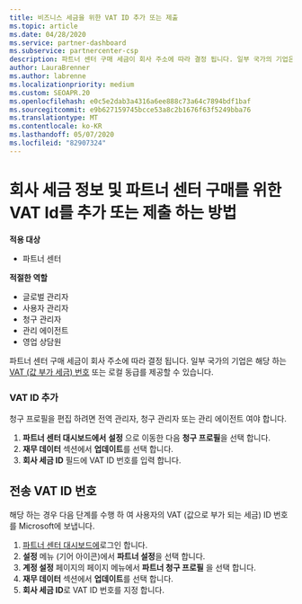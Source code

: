 ```yaml
---
title: 비즈니스 세금을 위한 VAT ID 추가 또는 제출
ms.topic: article
ms.date: 04/28/2020
ms.service: partner-dashboard
ms.subservice: partnercenter-csp
description: 파트너 센터 구매 세금이 회사 주소에 따라 결정 됩니다. 일부 국가의 기업은 해당 VAT 번호 또는 로컬 동급를 제공할 수 있습니다.
author: LauraBrenner
ms.author: labrenne
ms.localizationpriority: medium
ms.custom: SEOAPR.20
ms.openlocfilehash: e0c5e2dab3a4316a6ee888c73a64c7894bdf1baf
ms.sourcegitcommit: e9b627159745bcce53a8c2b1676f63f5249bba76
ms.translationtype: MT
ms.contentlocale: ko-KR
ms.lasthandoff: 05/07/2020
ms.locfileid: "82907324"
---
```

# <a name="company-tax-information-and-how-to-add-or-submit-vat-ids-for-partner-center-purchases"></a>회사 세금 정보 및 파트너 센터 구매를 위한 VAT Id를 추가 또는 제출 하는 방법

**적용 대상**

- 파트너 센터

**적절한 역할**
-   글로벌 관리자
-   사용자 관리자
-   청구 관리자
-   관리 에이전트
-   영업 상담원

파트너 센터 구매 세금이 회사 주소에 따라 결정 됩니다. 일부 국가의 기업은 해당 하는 [VAT (값 부가 세금) 번호](#submit-vat-id-number) 또는 로컬 동급를 제공할 수 있습니다.

### <a name="add-your-vat-id"></a>VAT ID 추가

청구 프로필을 편집 하려면 전역 관리자, 청구 관리자 또는 관리 에이전트 여야 합니다.

1.  **파트너 센터 대시보드에서** **설정** 으로 이동한 다음 **청구 프로필**을 선택 합니다.
2.  **재무 데이터** 섹션에서 **업데이트**를 선택 합니다.
3.  **회사 세금 ID** 필드에 VAT ID 번호를 입력 합니다.

## <a name="submit-vat-id-number"></a>전송 VAT ID 번호

해당 하는 경우 다음 단계를 수행 하 여 사용자의 VAT (값으로 부가 되는 세금) ID 번호를 Microsoft에 보냅니다.

1. [파트너 센터 대시보드에](https://partner.microsoft.com/dashboard/)로그인 합니다.
2. **설정** 메뉴 (기어 아이콘)에서 **파트너 설정**을 선택 합니다.
3. **계정 설정** 페이지의 페이지 메뉴에서 **파트너 청구 프로필** 을 선택 합니다.
4. **재무 데이터** 섹션에서 **업데이트**를 선택 합니다.
5. **회사 세금 ID**로 VAT ID 번호를 지정 합니다.
